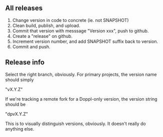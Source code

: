 ## All releases

1. Change version in code to concrete (ie. not SNAPSHOT)
2. Clean build, publish, and upload.
3. Commit that version with messsage "Version xxx", push to github.
4. Create a "release" on github.
5. Increment version number, and add SNAPSHOT suffix back to version.
6. Commit and push.

## Release info

Select the right branch, obviously. For primary projects, the version name should simply

"vX.Y.Z"

If we're tracking a remote fork for a Doppl-only version, the version string should be

"dpvX.Y.Z"

This is to visually distinguish versions, obviously. It doesn't really do anything else.
